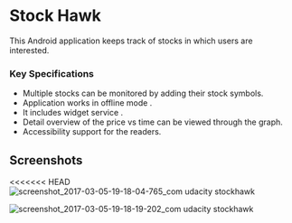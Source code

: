
# Stock Hawk
This Android application keeps track of stocks in which users are interested.

### Key Specifications
- Multiple stocks can be monitored by adding their stock symbols.
- Application works in offline mode .
- It includes widget service .
- Detail overview of the price vs time can be viewed through the graph.
- Accessibility support for the readers.

## Screenshots

<<<<<<< HEAD
![screenshot_2017-03-05-19-18-04-765_com udacity stockhawk](https://cloud.githubusercontent.com/assets/12882834/23808345/8d931d02-05ef-11e7-9c32-991dda10b229.png)

![screenshot_2017-03-05-19-18-19-202_com udacity stockhawk](https://cloud.githubusercontent.com/assets/12882834/23808346/8d9518a0-05ef-11e7-9086-5286b9f16872.png)
